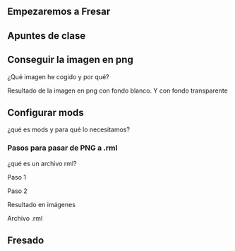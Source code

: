 ## Empezaremos a Fresar


## Apuntes de clase

## Conseguir la imagen en png

¿Qué imagen he cogido y por qué?

Resultado de la imagen en png con fondo blanco. Y con fondo transparente

## Configurar mods

¿qué es mods y para qué lo necesitamos?

### Pasos para pasar de PNG a .rml

¿qué es un archivo rml?

Paso 1

Paso 2


Resultado en imágenes

Archivo .rml 

## Fresado 
